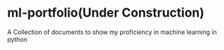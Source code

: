 # ml-portfolio(Under Construction)
A Collection of documents to show my proficiency in machine learning in python

